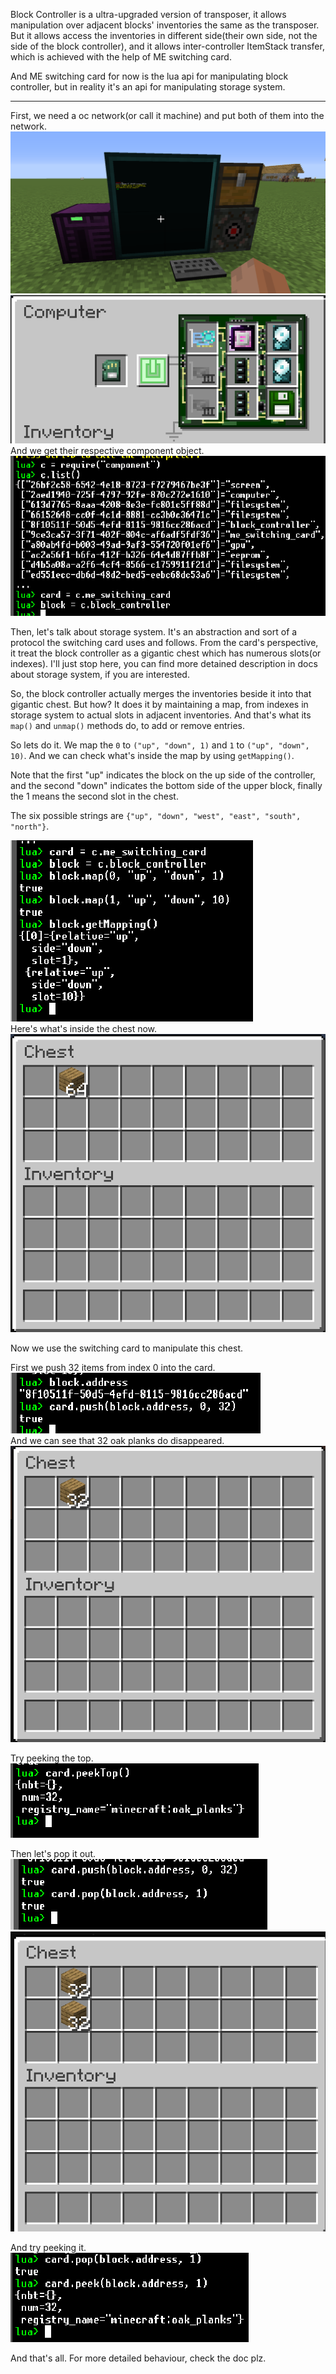 Block Controller is a ultra-upgraded version of transposer, it allows manipulation over
adjacent blocks' inventories the same as the transposer. But it allows access the inventories
in different side(their own side, not the side of the block controller), and it allows inter-controller
ItemStack transfer, which is achieved with the help of ME switching card.  

And ME switching card for now is the lua api for manipulating block controller, but in reality it's 
an api for manipulating storage system.

***

First, we need a oc network(or call it machine) and put both of them into the network.
![](1.png)  
![](2.png)  
And we get their respective component object.  
![](3.png)

Then, let's talk about storage system. It's an abstraction and sort of a protocol the switching
card uses and follows. From the card's perspective, it treat the block controller as a gigantic
chest which has numerous slots(or indexes). I'll just stop here, you can find more detained description
in docs about storage system, if you are interested.

So, the block controller actually merges the inventories beside it into that gigantic chest.
But how? It does it by maintaining a map, from indexes in storage system to actual slots in adjacent
inventories. And that's what its `map()` and `unmap()` methods do, to add or remove entries.

So lets do it. We map the `0` to `("up", "down", 1)` and `1` to `("up", "down", 10)`. And we can check
what's inside the map by using `getMapping()`.

Note that the first "up" indicates the block on the up side of the controller, and the second "down"
indicates the bottom side of the upper block, finally the 1 means the second slot in the chest.  

The six possible strings are `{"up", "down", "west", "east", "south", "north"}`.

![](4.png)  
Here's what's inside the chest now.
![](5.png)  

Now we use the switching card to manipulate this chest.  

First we push 32 items from index 0 into the card.  
![](6.png)  
And we can see that 32 oak planks do disappeared.  
![](7.png)  

Try peeking the top.
![](8.png)

Then let's pop it out.  
![](9.png)  
![](10.png)  

And try peeking it.
![](11.png)

And that's all. For more detailed behaviour, check the doc plz.
